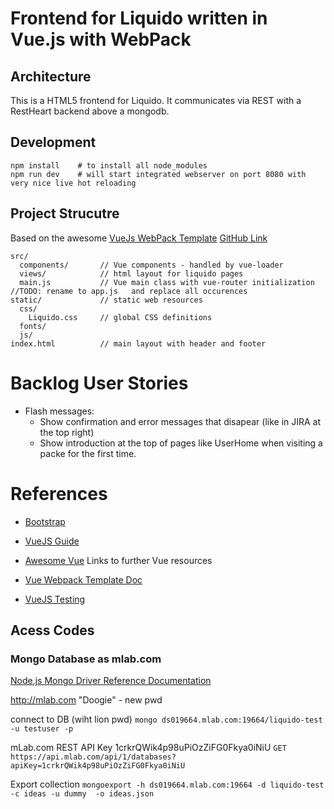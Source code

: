 # Frontend for Liquido written in Vue.js with WebPack


## Architecture

This is a HTML5 frontend for Liquido. It communicates via REST with a RestHeart backend above a mongodb.

## Development

    npm install    # to install all node_modules
    npm run dev    # will start integrated webserver on port 8080 with very nice live hot reloading

## Project Strucutre

Based on the awesome [VueJs WebPack Template](http://vuejs-templates.github.io/webpack/) [GitHub Link](https://github.com/vuejs-templates/webpack)

    src/
      components/       // Vue components - handled by vue-loader
      views/            // html layout for liquido pages
      main.js           // Vue main class with vue-router initialization  //TODO: rename to app.js   and replace all occurences
    static/             // static web resources
      css/
        Liquido.css     // global CSS definitions
      fonts/
      js/
    index.html          // main layout with header and footer
    
# Backlog User Stories 

 - Flash messages: 
   - Show confirmation and error messages that disapear (like in JIRA at the top right)
   - Show introduction at the top of pages like UserHome when visiting a packe for the first time.


# References

 - [Bootstrap](http://getbootstrap.com/)

 - [VueJS Guide](http://vuejs.org/guide/)
 - [Awesome Vue](https://github.com/vuejs/awesome-vue)  Links to further Vue resources
 - [Vue Webpack Template Doc](http://vuejs-templates.github.io/webpack/index.html)
 - [VueJS Testing](http://www.slideshare.net/coulix/vuejs-testing)

    
## Acess Codes

### Mongo Database as mlab.com

[Node.js Mongo Driver Reference Documentation](http://mongodb.github.io/node-mongodb-native/2.1/api/)

http://mlab.com   "Doogie" - new pwd

connect to DB  (wiht lion pwd)
`mongo ds019664.mlab.com:19664/liquido-test -u testuser -p`

mLab.com  REST API Key   1crkrQWik4p98uPiOzZiFG0Fkya0iNiU
`GET https://api.mlab.com/api/1/databases?apiKey=1crkrQWik4p98uPiOzZiFG0Fkya0iNiU`

Export collection
`mongoexport -h ds019664.mlab.com:19664 -d liquido-test -c ideas -u dummy  -o ideas.json`




